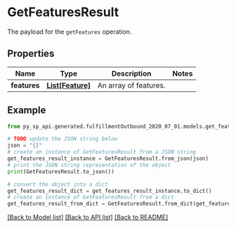 # GetFeaturesResult

The payload for the `getFeatures` operation.

## Properties

Name | Type | Description | Notes
------------ | ------------- | ------------- | -------------
**features** | [**List[Feature]**](Feature.md) | An array of features. | 

## Example

```python
from py_sp_api.generated.fulfillmentOutbound_2020_07_01.models.get_features_result import GetFeaturesResult

# TODO update the JSON string below
json = "{}"
# create an instance of GetFeaturesResult from a JSON string
get_features_result_instance = GetFeaturesResult.from_json(json)
# print the JSON string representation of the object
print(GetFeaturesResult.to_json())

# convert the object into a dict
get_features_result_dict = get_features_result_instance.to_dict()
# create an instance of GetFeaturesResult from a dict
get_features_result_from_dict = GetFeaturesResult.from_dict(get_features_result_dict)
```
[[Back to Model list]](../README.md#documentation-for-models) [[Back to API list]](../README.md#documentation-for-api-endpoints) [[Back to README]](../README.md)


